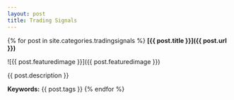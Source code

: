 ```yaml
---
layout: post
title: Trading Signals
---
```


{% for post in site.categories.tradingsignals %}
**[{{ post.title }}]({{ post.url }})**

![{{ post.featuredimage }}]({{ post.featuredimage }})

{{ post.description }}

**Keywords:** {{ post.tags }}
{% endfor %}